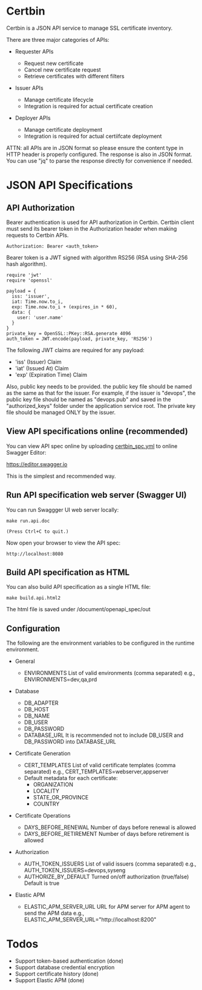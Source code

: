 # Certbin

Certbin is a JSON API service to manage SSL certificate inventory.

There are three major categories of APIs:

  * Requester APIs
    * Request new certificate
    * Cancel new certificate request
    * Retrieve certificates with different filters

  * Issuer APIs
    * Manage certificate lifecycle
    * Integration is required for actual certificate creation

  * Deployer APIs
    * Manage certificate deployment
    * Integration is required for actual certiifcate deployment


ATTN: all APIs are in JSON format so please ensure the content type in HTTP header is properly configured. The response is also in JSON format. You can use "jq" to parse the response directly for convenience if needed.

# JSON API Specifications

## API Authorization

Bearer authentication is used for API authorization in Certbin. Certbin client must send its bearer token in the Authorization header when making requests to Certbin APIs.

```
Authorization: Bearer <auth_token>
```

Bearer token is a JWT signed with algorithm RS256 (RSA using SHA-256 hash algorithm).

```
require 'jwt'
require 'openssl'

payload = {
  iss: 'issuer',
  iat: Time.now.to_i,
  exp: Time.now.to_i + (expires_in * 60),
  data: {
    user: 'user.name'
  }
}
private_key = OpenSSL::PKey::RSA.generate 4096
auth_token = JWT.encode(payload, private_key, 'RS256')
```

The following JWT claims are required for any payload:

  * 'iss' (Issuer) Claim
  * 'iat' (Issued At) Claim
  * 'exp' (Expiration Time) Claim

Also, public key needs to be provided. the public key file should be named as the same as that for the issuer. For example, if the issuer is "devops", the public key file should be named as "devops.pub" and saved in the "authorized_keys" folder under the application service root. The private key file should be managed ONLY by the issuer.

## View API specifications online (recommended)

You can view API spec online by uploading [certbin_spc.yml](/document/openapi_spec/certbin_openapi.yaml) to online Swagger Editor:

https://editor.swagger.io

This is the simplest and recommended way.

## Run API specification web server (Swagger UI)

You can run Swaggger UI web server locally:

```
make run.api.doc

(Press Ctrl+C to quit.)
```

Now open your browser to view the API spec:

```
http://localhost:8080
```

## Build API specification as HTML

You can also build API specification as a single HTML file:

```
make build.api.html2
```

The html file is saved under /document/openapi_spec/out

## Configuration

The following are the environment variables to be configured in the runtime environment.

  * General
    * ENVIRONMENTS
      List of valid environments (comma separated)
      e.g., ENVIRONMENTS=dev,qa,prd

  * Database
    * DB_ADAPTER
    * DB_HOST
    * DB_NAME
    * DB_USER
    * DB_PASSWORD
    * DATABASE_URL
      It is recommended not to include DB_USER and DB_PASSWORD into DATABASE_URL
    
  * Certificate Generation
    * CERT_TEMPLATES
      List of valid certificate templates (comma separated)
      e.g., CERT_TEMPLATES=webserver,appserver
    * Default metadata for each certificate:
      * ORGANIZATION
      * LOCALITY
      * STATE_OR_PROVINCE
      * COUNTRY
  
  * Certificate Operations 
    * DAYS_BEFORE_RENEWAL
      Number of days before renewal is allowed
    * DAYS_BEFORE_RETIREMENT
      Number of days before retirement is allowed

  * Authorization
    * AUTH_TOKEN_ISSUERS
      List of valid issuers (comma separated)
      e.g., AUTH_TOKEN_ISSUERS=devops,syseng
    * AUTHORIZE_BY_DEFAULT
      Turned on/off authorization (true/false)
      Default is true
  
  * Elastic APM
    * ELASTIC_APM_SERVER_URL
      URL for APM server for APM agent to send the APM data
      e.g., ELASTIC_APM_SERVER_URL="http://localhost:8200"

# Todos

  * Support token-based authentication (done)
  * Support database credential encryption
  * Support certificate history (done)
  * Support Elastic APM (done)
